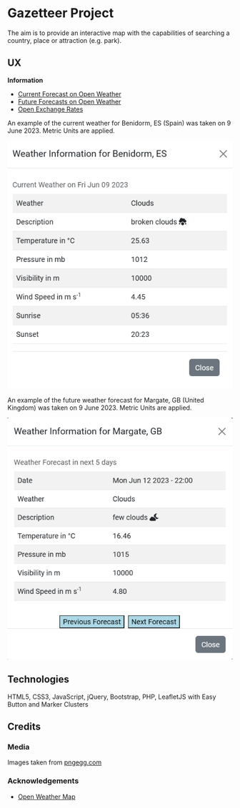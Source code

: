 # Gazetteer Project

The aim is to provide an interactive map with the capabilities of searching a country, place or attraction (e.g. park).

## UX

**Information**

- [Current Forecast on Open Weather](Data/openweathercurrent.pdf)
- [Future Forecasts on Open Weather](Data/openweatherfuture.pdf)
- [Open Exchange Rates](Data/openexchangerates.pdf)

An example of the current weather for Benidorm, ES (Spain) was taken on 9 June 2023.  Metric Units are applied.

![Current Weather Example](Data/examplecurrentweather.png)

An example of the future weather forecast for Margate, GB (United Kingdom) was taken on 9 June 2023.  Metric Units are applied.

![Future Weather Forecast Example](Data/examplefutureweather.png)

## Technologies

HTML5, CSS3, JavaScript, jQuery, Bootstrap, PHP, LeafletJS with Easy Button and Marker Clusters

## Credits

### Media

Images taken from [pngegg.com](https://www.pngegg.com)

### Acknowledgements

- [Open Weather Map](https://openweathermap.org)